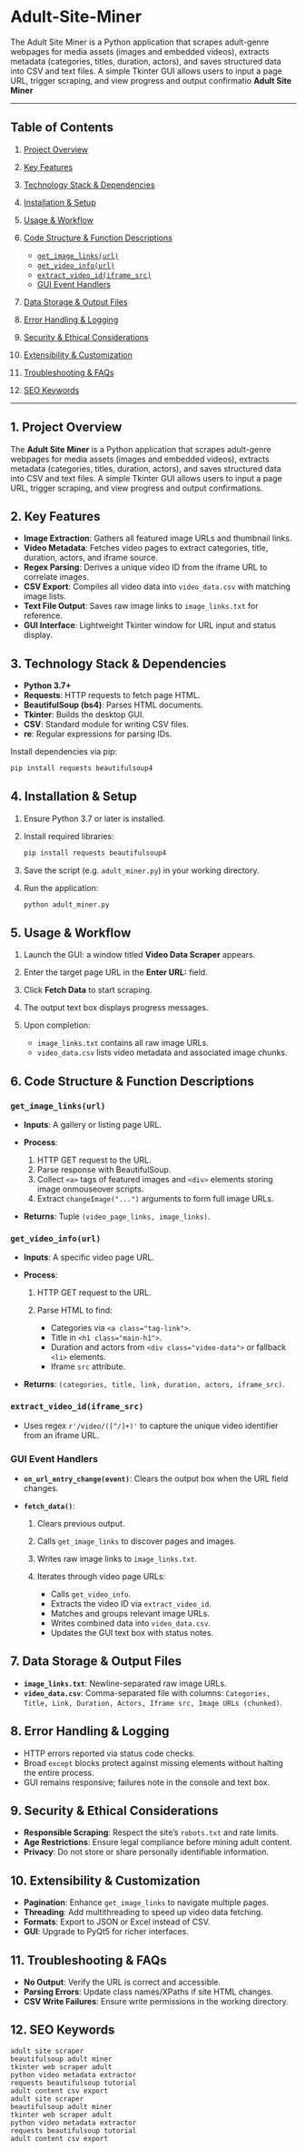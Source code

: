 # Adult-Site-Miner
The Adult Site Miner is a Python application that scrapes adult-genre webpages for media assets (images and embedded videos), extracts metadata (categories, titles, duration, actors), and saves structured data into CSV and text files. A simple Tkinter GUI allows users to input a page URL, trigger scraping, and view progress and output confirmatio
**Adult Site Miner**

---

## Table of Contents

1. [Project Overview](#project-overview)
2. [Key Features](#key-features)
3. [Technology Stack & Dependencies](#technology-stack--dependencies)
4. [Installation & Setup](#installation--setup)
5. [Usage & Workflow](#usage--workflow)
6. [Code Structure & Function Descriptions](#code-structure--function-descriptions)

   * [`get_image_links(url)`](#get_image_linksurl)
   * [`get_video_info(url)`](#get_video_infourl)
   * [`extract_video_id(iframe_src)`](#extract_video_idiframe_src)
   * [GUI Event Handlers](#gui-event-handlers)
7. [Data Storage & Output Files](#data-storage--output-files)
8. [Error Handling & Logging](#error-handling--logging)
9. [Security & Ethical Considerations](#security--ethical-considerations)
10. [Extensibility & Customization](#extensibility--customization)
11. [Troubleshooting & FAQs](#troubleshooting--faqs)
12. [SEO Keywords](#seo-keywords)

---

## 1. Project Overview

The **Adult Site Miner** is a Python application that scrapes adult-genre webpages for media assets (images and embedded videos), extracts metadata (categories, titles, duration, actors), and saves structured data into CSV and text files. A simple Tkinter GUI allows users to input a page URL, trigger scraping, and view progress and output confirmations.

## 2. Key Features

* **Image Extraction**: Gathers all featured image URLs and thumbnail links.
* **Video Metadata**: Fetches video pages to extract categories, title, duration, actors, and iframe source.
* **Regex Parsing**: Derives a unique video ID from the iframe URL to correlate images.
* **CSV Export**: Compiles all video data into `video_data.csv` with matching image lists.
* **Text File Output**: Saves raw image links to `image_links.txt` for reference.
* **GUI Interface**: Lightweight Tkinter window for URL input and status display.

## 3. Technology Stack & Dependencies

* **Python 3.7+**
* **Requests**: HTTP requests to fetch page HTML.
* **BeautifulSoup (bs4)**: Parses HTML documents.
* **Tkinter**: Builds the desktop GUI.
* **CSV**: Standard module for writing CSV files.
* **re**: Regular expressions for parsing IDs.

Install dependencies via pip:

```bash
pip install requests beautifulsoup4
```

## 4. Installation & Setup

1. Ensure Python 3.7 or later is installed.
2. Install required libraries:

   ```bash
   pip install requests beautifulsoup4
   ```
3. Save the script (e.g. `adult_miner.py`) in your working directory.
4. Run the application:

   ```bash
   python adult_miner.py
   ```

## 5. Usage & Workflow

1. Launch the GUI: a window titled **Video Data Scraper** appears.
2. Enter the target page URL in the **Enter URL:** field.
3. Click **Fetch Data** to start scraping.
4. The output text box displays progress messages.
5. Upon completion:

   * `image_links.txt` contains all raw image URLs.
   * `video_data.csv` lists video metadata and associated image chunks.

## 6. Code Structure & Function Descriptions

### `get_image_links(url)`

* **Inputs**: A gallery or listing page URL.
* **Process**:

  1. HTTP GET request to the URL.
  2. Parse response with BeautifulSoup.
  3. Collect `<a>` tags of featured images and `<div>` elements storing image onmouseover scripts.
  4. Extract `changeImage("...")` arguments to form full image URLs.
* **Returns**: Tuple `(video_page_links, image_links)`.

### `get_video_info(url)`

* **Inputs**: A specific video page URL.
* **Process**:

  1. HTTP GET request to the URL.
  2. Parse HTML to find:

     * Categories via `<a class="tag-link">`.
     * Title in `<h1 class="main-h1">`.
     * Duration and actors from `<div class="video-data">` or fallback `<li>` elements.
     * Iframe `src` attribute.
* **Returns**: `(categories, title, link, duration, actors, iframe_src)`.

### `extract_video_id(iframe_src)`

* Uses regex `r'/video/([^/]+)'` to capture the unique video identifier from an iframe URL.

### GUI Event Handlers

* **`on_url_entry_change(event)`**: Clears the output box when the URL field changes.
* **`fetch_data()`**:

  1. Clears previous output.
  2. Calls `get_image_links` to discover pages and images.
  3. Writes raw image links to `image_links.txt`.
  4. Iterates through video page URLs:

     * Calls `get_video_info`.
     * Extracts the video ID via `extract_video_id`.
     * Matches and groups relevant image URLs.
     * Writes combined data into `video_data.csv`.
     * Updates the GUI text box with status notes.

## 7. Data Storage & Output Files

* **`image_links.txt`**: Newline-separated raw image URLs.
* **`video_data.csv`**: Comma-separated file with columns:
  `Categories, Title, Link, Duration, Actors, Iframe src, Image URLs (chunked)`.

## 8. Error Handling & Logging

* HTTP errors reported via status code checks.
* Broad `except` blocks protect against missing elements without halting the entire process.
* GUI remains responsive; failures note in the console and text box.

## 9. Security & Ethical Considerations

* **Responsible Scraping**: Respect the site’s `robots.txt` and rate limits.
* **Age Restrictions**: Ensure legal compliance before mining adult content.
* **Privacy**: Do not store or share personally identifiable information.

## 10. Extensibility & Customization

* **Pagination**: Enhance `get_image_links` to navigate multiple pages.
* **Threading**: Add multithreading to speed up video data fetching.
* **Formats**: Export to JSON or Excel instead of CSV.
* **GUI**: Upgrade to PyQt5 for richer interfaces.

## 11. Troubleshooting & FAQs

* **No Output**: Verify the URL is correct and accessible.
* **Parsing Errors**: Update class names/XPaths if site HTML changes.
* **CSV Write Failures**: Ensure write permissions in the working directory.

## 12. SEO Keywords

```
adult site scraper
beautifulsoup adult miner
tkinter web scraper adult
python video metadata extractor
requests beautifulsoup tutorial
adult content csv export
adult site scraper
beautifulsoup adult miner
tkinter web scraper adult
python video metadata extractor
requests beautifulsoup tutorial
adult content csv export
```
